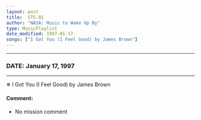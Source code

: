 ```yaml
---
layout: post
title:  STS-81
author: "NASA: Music to Wake Up By"
type: MusicPlaylist
date_modified: 1997-01-17
songs: ["I Got You (I Feel Good) by James Brown"]
---
```


----
### DATE: January 17, 1997
----
✵ I Got You (I Feel Good) by James Brown

#### Comment:
* No mission comment



<br/>
<center>
	<a target="_blank"
	   href="https://twitter.com/intent/tweet?hashtags=Space,NASA,Playlist,NASAWakeupCalls,SpaceProgram&text={{ page.author}}, '{{ page.songs.first }}' {{ page.title }}, {{ page.date | date: '%B %d, %Y' }}. {{ site.url }}{{ page.url }} @nasawakeupcalls">
	   <i class="fab fa-twitter" alt="Tweet this page" style="font-size: 1.3em;"></i>
	</a>
	&nbsp; 	<i class="fas fa-user-astronaut" style="font-size: 1.5em;"></i> &nbsp;
    <a type="amzn" search="'I Got You (I Feel Good) by James Brown'" category="popular music">
        <i class="fab fa-amazon" style="font-size: 1.3em;"></i>
    </a>
</center>
